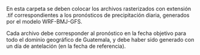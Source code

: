 En esta carpeta se deben colocar los archivos rasterizados con extensión .tif correspondientes a los pronósticos de precipitación diaria, generados por el modelo WRF-BMJ-GFS.

Cada archivo debe corresponder al pronóstico en la fecha objetivo para todo el dominio geográfico de Guatemala, y debe haber sido generado con un día de antelación (en la fecha de referencia).
